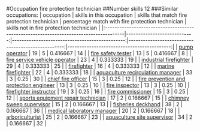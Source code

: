 #Occupation fire protection technician
##Number skills 12
###Similar occupations:
| occupation                                                                            |   skills in this occupation |   skills that match fire protection technician |   percentage match with fire protection technician |   skills not in fire protection technician |
|:--------------------------------------------------------------------------------------|----------------------------:|-----------------------------------------------:|---------------------------------------------------:|-------------------------------------------:|
| [pump operator](pump_operator.md)                                                     |                          19 |                                              5 |                                           0.416667 |                                         14 |
| [fire safety tester](fire_safety_tester.md)                                           |                          13 |                                              5 |                                           0.416667 |                                          8 |
| [fire service vehicle operator](fire_service_vehicle_operator.md)                     |                          23 |                                              4 |                                           0.333333 |                                         19 |
| [industrial firefighter](industrial_firefighter.md)                                   |                          29 |                                              4 |                                           0.333333 |                                         25 |
| [firefighter](firefighter.md)                                                         |                          16 |                                              4 |                                           0.333333 |                                         12 |
| [marine firefighter](marine_firefighter.md)                                           |                          22 |                                              4 |                                           0.333333 |                                         18 |
| [aquaculture recirculation manager](aquaculture_recirculation_manager.md)             |                          33 |                                              3 |                                           0.25     |                                         30 |
| [chief fire officer](chief_fire_officer.md)                                           |                          15 |                                              3 |                                           0.25     |                                         12 |
| [fire prevention and protection engineer](fire_prevention_and_protection_engineer.md) |                          13 |                                              3 |                                           0.25     |                                         10 |
| [fire inspector](fire_inspector.md)                                                   |                          13 |                                              3 |                                           0.25     |                                         10 |
| [firefighter instructor](firefighter_instructor.md)                                   |                          19 |                                              3 |                                           0.25     |                                         16 |
| [fire commissioner](fire_commissioner.md)                                             |                          15 |                                              3 |                                           0.25     |                                         12 |
| [sports equipment repair technician](sports_equipment_repair_technician.md)           |                          17 |                                              2 |                                           0.166667 |                                         15 |
| [chimney sweep supervisor](chimney_sweep_supervisor.md)                               |                          15 |                                              2 |                                           0.166667 |                                         13 |
| [fisheries deckhand](fisheries_deckhand.md)                                           |                          38 |                                              2 |                                           0.166667 |                                         36 |
| [medical laboratory manager](medical_laboratory_manager.md)                           |                          20 |                                              2 |                                           0.166667 |                                         18 |
| [arboriculturist](arboriculturist.md)                                                 |                          25 |                                              2 |                                           0.166667 |                                         23 |
| [aquaculture site supervisor](aquaculture_site_supervisor.md)                         |                          34 |                                              2 |                                           0.166667 |                                         32 |
